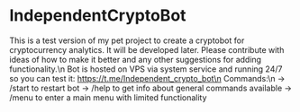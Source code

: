 # IndependentCryptoBot
This is a test version of my pet project to create a cryptobot for cryptocurrency analytics. It will be developed later. Please contribute with ideas of how to make it better and any other suggestions for adding functionality.\n
Bot is hosted on VPS via system service and running 24/7 so you can test it: https://t.me/Independent_crypto_bot\n
Commands:\n
-> /start to restart bot
-> /help to get info about general commands available
-> /menu to enter a main menu with limited functionality
